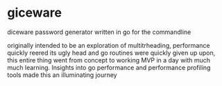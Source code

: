 # giceware
diceware password generator written in go for the commandline

originally intended to be an exploration of multitrheading, performance quickly reered its ugly head and go routines were quickly given up upon, this entire thing went from concept to working MVP in a day with much much learning. Insights into go performance and performance profiling tools made this an illuminating journey
